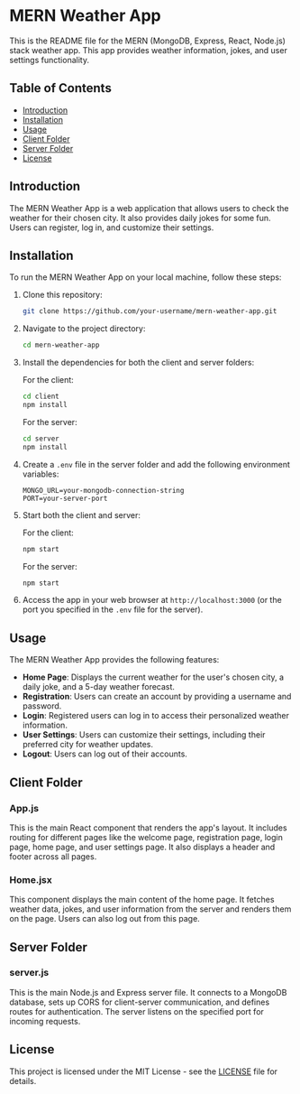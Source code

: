 # MERN Weather App

This is the README file for the MERN (MongoDB, Express, React, Node.js) stack weather app. This app provides weather information, jokes, and user settings functionality.

## Table of Contents
- [Introduction](#introduction)
- [Installation](#installation)
- [Usage](#usage)
- [Client Folder](#client-folder)
- [Server Folder](#server-folder)
- [License](#license)

## Introduction

The MERN Weather App is a web application that allows users to check the weather for their chosen city. It also provides daily jokes for some fun. Users can register, log in, and customize their settings.

## Installation

To run the MERN Weather App on your local machine, follow these steps:

1. Clone this repository:
   ```bash
   git clone https://github.com/your-username/mern-weather-app.git
   ```

2. Navigate to the project directory:
   ```bash
   cd mern-weather-app
   ```

3. Install the dependencies for both the client and server folders:

   For the client:
   ```bash
   cd client
   npm install
   ```

   For the server:
   ```bash
   cd server
   npm install
   ```

4. Create a `.env` file in the server folder and add the following environment variables:

   ```env
   MONGO_URL=your-mongodb-connection-string
   PORT=your-server-port
   ```

5. Start both the client and server:

   For the client:
   ```bash
   npm start
   ```

   For the server:
   ```bash
   npm start
   ```

6. Access the app in your web browser at `http://localhost:3000` (or the port you specified in the `.env` file for the server).

## Usage

The MERN Weather App provides the following features:

- **Home Page**: Displays the current weather for the user's chosen city, a daily joke, and a 5-day weather forecast.
- **Registration**: Users can create an account by providing a username and password.
- **Login**: Registered users can log in to access their personalized weather information.
- **User Settings**: Users can customize their settings, including their preferred city for weather updates.
- **Logout**: Users can log out of their accounts.

## Client Folder

### App.js

This is the main React component that renders the app's layout. It includes routing for different pages like the welcome page, registration page, login page, home page, and user settings page. It also displays a header and footer across all pages.

### Home.jsx

This component displays the main content of the home page. It fetches weather data, jokes, and user information from the server and renders them on the page. Users can also log out from this page.

## Server Folder

### server.js

This is the main Node.js and Express server file. It connects to a MongoDB database, sets up CORS for client-server communication, and defines routes for authentication. The server listens on the specified port for incoming requests.

## License

This project is licensed under the MIT License - see the [LICENSE](LICENSE) file for details.